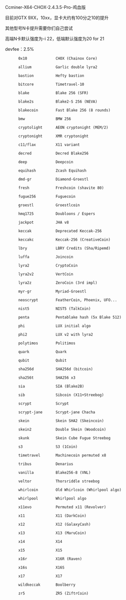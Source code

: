 Ccminer-X64-CHOX-2.4.3.5-Pro-鸡血版

目前对GTX 9XX，10xx，显卡大约有100分之10的提升

其他型号N卡提升需要你们自己尝试

高端N卡默认强度为-i 22，低端默认强度为20 for 21

devfee：2.5%

          0x10             CHOX (Chainox Core)
          
          allium           Garlic double lyra2
          
          bastion          Hefty bastion
          
          bitcore          Timetravel-10
          
          blake            Blake 256 (SFR)
          
          blake2s          Blake2-S 256 (NEVA)
          
          blakecoin        Fast Blake 256 (8 rounds)
          
          bmw              BMW 256
          
          cryptolight      AEON cryptonight (MEM/2)
          
          cryptonight      XMR cryptonight
          
          c11/flax         X11 variant
          
          decred           Decred Blake256
          
          deep             Deepcoin
          
          equihash         Zcash Equihash
          
          dmd-gr           Diamond-Groestl
          
          fresh            Freshcoin (shavite 80)
          
          fugue256         Fuguecoin
          
          groestl          Groestlcoin
          
          hmq1725          Doubloons / Espers
          
          jackpot          JHA v8
          
          keccak           Deprecated Keccak-256
          
          keccakc          Keccak-256 (CreativeCoin)
          
          lbry             LBRY Credits (Sha/Ripemd)
          
          luffa            Joincoin
          
          lyra2            CryptoCoin
          
          lyra2v2          VertCoin
          
          lyra2z           ZeroCoin (3rd impl)
          
          myr-gr           Myriad-Groestl
          
          neoscrypt        FeatherCoin, Phoenix, UFO...
          
          nist5            NIST5 (TalkCoin)
          
          penta            Pentablake hash (5x Blake 512)
          
          phi              LUX initial algo
          
          phi2             LUX v2 with lyra2
          
          polytimos        Politimos
          
          quark            Quark
          
          qubit            Qubit
          
          sha256d          SHA256d (bitcoin)
          
          sha256t          SHA256 x3
          
          sia              SIA (Blake2B)
          
          sib              Sibcoin (X11+Streebog)
          
          scrypt           Scrypt
          
          scrypt-jane      Scrypt-jane Chacha
          
          skein            Skein SHA2 (Skeincoin)
          
          skein2           Double Skein (Woodcoin)
          
          skunk            Skein Cube Fugue Streebog
          
          s3               S3 (1Coin)
          
          timetravel       Machinecoin permuted x8
          
          tribus           Denarius
          
          vanilla          Blake256-8 (VNL)
          
          veltor           Thorsriddle streebog
          
          whirlcoin        Old Whirlcoin (Whirlpool algo)
          
          whirlpool        Whirlpool algo
          
          x11evo           Permuted x11 (Revolver)
          
          x11              X11 (DarkCoin)
          
          x12              X12 (GalaxyCash)
          
          x13              X13 (MaruCoin)
          
          x14              X14
          
          x15              X15
          
          x16r             X16R (Raven)
          
          x16s             X16S
          
          x17              X17
          
          wildkeccak       Boolberry
          
          zr5              ZR5 (ZiftrCoin)
